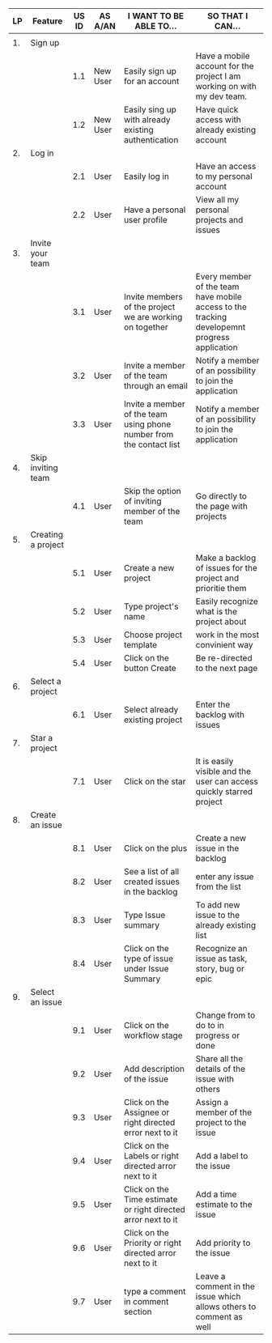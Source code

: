 | LP | Feature            | US ID | AS A/AN  | I WANT TO BE ABLE TO…                                                | SO THAT I CAN…                                                                                |
| -- | ------------------ | ----- | -------- | -------------------------------------------------------------------- | --------------------------------------------------------------------------------------------- |
|    |
| 1. | Sign up            |       |          |                                                                      |                                                                                               |
|    |                    | 1.1   | New User | Easily sign up for an account                                        | Have a mobile account for the project I am working on with my dev team.                       |
|    |                    | 1.2   | New User | Easily sing up with already existing authentication                  | Have quick access with already existing account                                               |
| 2. | Log in             |       |          |                                                                      |                                                                                               |
|    |                    | 2.1   | User     | Easily log in                                                        | Have an access to my personal account                                                         |
|    |                    | 2.2   | User     | Have a personal user profile                                         | View all my personal projects and issues                                                      |
| 3. | Invite your team   |       |          |                                                                      |                                                                                               |
|    |                    | 3.1   | User     | Invite members of the project we are working on together             | Every member of the team have mobile access to the tracking developemnt  progress application |
|    |                    | 3.2   | User     | Invite a member of the team through an email                         | Notify a member of an possibility to join the application                                     |
|    |                    | 3.3   | User     | Invite a member of the team using phone number from the contact list | Notify a member of an possibility to join the application                                     |
| 4. | Skip inviting team |       |          |                                                                      |                                                                                               |
|    |                    | 4.1   | User     | Skip the option of inviting member of the team                       | Go directly to the page with projects                                                         |
| 5. | Creating a project |       |          |                                                                      |                                                                                               |
|    |                    | 5.1   | User     | Create a new project                                                 | Make a backlog of issues for the project and prioritie them                                   |
|    |                    | 5.2   | User     | Type project's name                                                  | Easily recognize what is the project about                                                    |
|    |                    | 5.3   | User     | Choose project template                                              | work in the most convinient way                                                               |
|    |                    | 5.4   | User     | Click on the button Create                                           | Be re-directed to the next page                                                               |
| 6. | Select a project   |       |          |                                                                      |                                                                                               |
|    |                    | 6.1   | User     | Select already existing project                                      | Enter the backlog with issues                                                                 |
| 7. | Star a project     |       |          |                                                                      |                                                                                               |
|    |                    | 7.1   | User     | Click on the star                                                    | It is easily visible and the user can access quickly starred project                          |
| 8. | Create an issue    |       |          |                                                                      |                                                                                               |
|    |                    | 8.1   | User     | Click on the plus                                                    | Create a new issue in the backlog                                                             |
|    |                    | 8.2   | User     | See a list of all created issues in the backlog                      | enter any issue from the list                                                                 |
|    |                    | 8.3   | User     | Type Issue summary                                                   | To add new issue to the already existing list                                                 |
|    |                    | 8.4   | User     | Click on the type of issue under Issue Summary                       | Recognize an issue as task, story, bug or epic                                                |
| 9. | Select an issue    |       |          |                                                                      |                                                                                               |
|    |                    | 9.1   | User     | Click on the workflow stage                                          | Change from to do to in progress or done                                                      |
|    |                    | 9.2   | User     | Add description of the issue                                         | Share all the details of the issue with others                                                |
|    |                    | 9.3   | User     | Click on the Assignee or right directed error next to it             | Assign a member of the project to the issue                                                   |
|    |                    | 9.4   | User     | Click on the Labels or right directed arror next to it               | Add a label to the issue                                                                      |
|    |                    | 9.5   | User     | Click on the Time estimate or right directed arror next to it        | Add a time estimate to the issue                                                              |
|    |                    | 9.6   | User     | Click on the Priority or right directed arror next to it             | Add priority to the issue                                                                     |
|    |                    | 9.7   | User     | type a comment in comment section                                    | Leave a comment in the issue which allows others to comment as well                           |